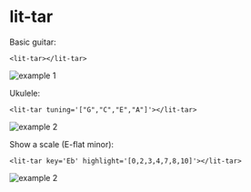 # lit-tar

Basic guitar:
```
<lit-tar></lit-tar>
```
![example 1](/5k3lly/lit-tar/raw/master/eg1.png)


Ukulele:
```
<lit-tar tuning='["G","C","E","A"]'></lit-tar>
```
![example 2](/5kelly/lit-tar/demo/eg2.png)


Show a scale (E-flat minor):
```
<lit-tar key='Eb' highlight='[0,2,3,4,7,8,10]'></lit-tar>
```
![example 2](/5kelly/lit-tar/demo/eg2.png)

